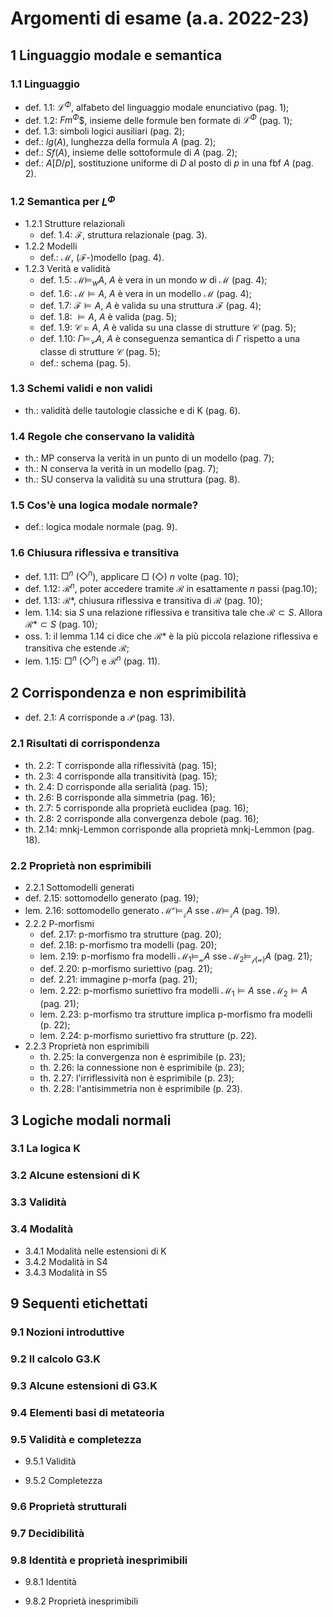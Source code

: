# Argomenti di esame (a.a. 2022-23)

## 1 Linguaggio modale e semantica

### 1.1 Linguaggio

- def. 1.1: $\mathcal{L}^\Phi$, alfabeto del linguaggio modale enunciativo
  (pag. 1);
- def. 1.2: $Fm^\Phi$$, insieme delle formule ben formate di $\mathcal{L}^\Phi$
  (pag. 1);
- def. 1.3: simboli logici ausiliari (pag. 2);
- def.: $lg(A)$, lunghezza della formula $A$ (pag. 2);
- def.: $Sf(A)$, insieme delle sottoformule di $A$ (pag. 2);
- def.: $A[D/p]$, sostituzione uniforme di $D$ al posto di $p$ in una fbf $A$
  (pag. 2).

### 1.2 Semantica per $L^\Phi$

- 1.2.1 Strutture relazionali
  - def. 1.4: $\mathcal{F}$, struttura relazionale (pag. 3).
- 1.2.2 Modelli
  - def.: $\mathcal{M}$, ($\mathcal{F}$-)modello (pag. 4).
- 1.2.3 Verità e validità
  - def. 1.5: $\mathcal{M} \models_w A$, $A$ è vera in un mondo $w$ di
    $\mathcal{M}$ (pag. 4);
  - def. 1.6: $\mathcal{M} \models A$, $A$ è vera in un modello $\mathcal{M}$
    (pag. 4);
  - def. 1.7: $\mathcal{F} \models A$, $A$ è valida su una struttura $\mathcal{F}$
    (pag. 4);
  - def. 1.8: $\models A$, $A$ è valida (pag. 5);
  - def. 1.9: $\mathcal{C} \models A$, $A$ è valida su una classe di strutture
    $\mathcal{C}$ (pag. 5);
  - def. 1.10: $\Gamma \models_{\mathcal{C}} A$, $A$ è conseguenza semantica di
    $\Gamma$ rispetto a una classe di strutture $\mathcal{C}$ (pag. 5);
  - def.: schema (pag. 5).

### 1.3 Schemi validi e non validi

- th.: validità delle tautologie classiche e di K (pag. 6).

### 1.4 Regole che conservano la validità

- th.: MP conserva la verità in un punto di un modello (pag. 7);
- th.: N conserva la verità in un modello (pag. 7);
- th.: SU conserva la validità su una struttura (pag. 8).

### 1.5 Cos'è una logica modale normale?

- def.: logica modale normale (pag. 9).

### 1.6 Chiusura riflessiva e transitiva

- def. 1.11: $\Box^n$ ($\Diamond^n$), applicare $\Box$ ($\Diamond$) $n$ volte
  (pag. 10);
- def. 1.12: $\mathcal{R}^n$, poter accedere tramite $\mathcal{R}$ in
  esattamente $n$ passi (pag.10);
- def. 1.13: $\mathcal{R}*$, chiusura riflessiva e transitiva di $\mathcal{R}$
  (pag. 10);
- lem. 1.14: sia $S$ una relazione riflessiva e transitiva tale che
  $\mathcal{R} \subset S$. Allora $\mathcal{R}* \subset S$ (pag. 10);
- oss. 1: il lemma 1.14 ci dice che $\mathcal{R}*$ è la più piccola relazione riflessiva e
  transitiva che estende $\mathcal{R}$;
- lem. 1.15: $\Box^n$ ($\Diamond^n$) e $\mathcal{R}^n$ (pag. 11).

## 2 Corrispondenza e non esprimibilità

- def. 2.1: $A$ corrisponde a $\mathcal{P}$ (pag. 13).

### 2.1 Risultati di corrispondenza

- th. 2.2: T corrisponde alla riflessività (pag. 15);
- th. 2.3: 4 corrisponde alla transitività (pag. 15);
- th. 2.4: D corrisponde alla serialità (pag. 15);
- th. 2.6: B corrisponde alla simmetria (pag. 16);
- th. 2.7: 5 corrisponde alla proprietà euclidea (pag. 16);
- th. 2.8: 2 corrisponde alla convergenza debole (pag. 16);
- th. 2.14: mnkj-Lemmon corrisponde alla proprietà mnkj-Lemmon (pag. 18).

### 2.2 Proprietà non esprimibili

- 2.2.1 Sottomodelli generati
- def. 2.15: sottomodello generato (pag. 19);
- lem. 2.16: sottomodello generato $\mathcal{M^v} \models_{\mathcal{z}} A$ sse $\mathcal{M} \models_{\mathcal{z}}A$ (pag. 19).
- 2.2.2 P-morfismi
  - def. 2.17: p-morfismo tra strutture (pag. 20);
  - def. 2.18: p-morfismo tra modelli (pag. 20);
  - lem. 2.19: p-morfismo fra modelli $\mathcal{M_1} \models_{\mathcal{w}} A$ sse $\mathcal{M_2} \models_{\mathcal{f(w)}}A$ (pag. 21);
  - def. 2.20: p-morfismo suriettivo (pag. 21);
  - def. 2.21: immagine p-morfa (pag. 21);
  - lem. 2.22: p-morfismo suriettivo fra modelli $\mathcal{M_1} \models A$ sse $\mathcal{M_2} \models A$ (pag. 21);
  - lem. 2.23: p-morfismo tra strutture implica p-morfismo fra modelli (p. 22);
  - lem. 2.24: p-morfismo suriettivo fra strutture (p. 22).
- 2.2.3 Proprietà non esprimibili
  - th. 2.25: la convergenza non è esprimibile (p. 23);
  - th. 2.26: la connessione non è esprimibile (p. 23);
  - th. 2.27: l'irriflessività non è esprimibile (p. 23);
  - th. 2.28: l'antisimmetria non è esprimibile (p. 23).

## 3 Logiche modali normali

### 3.1 La logica K

### 3.2 Alcune estensioni di K

### 3.3 Validità

### 3.4 Modalità

- 3.4.1 Modalità nelle estensioni di K
- 3.4.2 Modalità in S4
- 3.4.3 Modalità in S5

## 9 Sequenti etichettati

### 9.1 Nozioni introduttive

### 9.2 Il calcolo G3.K

### 9.3 Alcune estensioni di G3.K

### 9.4 Elementi basi di metateoria

### 9.5 Validità e completezza

- 9.5.1 Validità

- 9.5.2 Completezza

### 9.6 Proprietà strutturali

### 9.7 Decidibilità

### 9.8 Identità e proprietà inesprimibili

- 9.8.1 Identità

- 9.8.2 Proprietà inesprimibili

